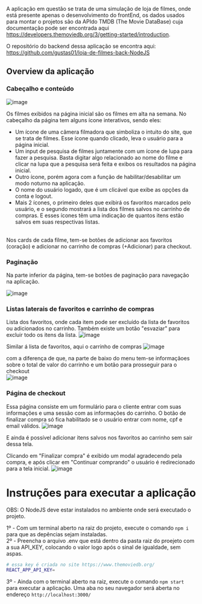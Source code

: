 A aplicação em questão se trata de uma simulação de loja de filmes, onde está presente apenas o desenvolvimento do frontEnd, os dados usados para montar o projetos são da APIdo TMDB (The Movie DataBase) cuja documentação pode ser encontrada aqui https://developers.themoviedb.org/3/getting-started/introduction.

O repositório do backend dessa aplicação se encontra aqui: https://github.com/gustas01/loja-de-filmes-back-NodeJS

## Overview da aplicação
### Cabeçalho e conteúdo
![image](https://user-images.githubusercontent.com/50846424/193335436-a5384250-3cc9-4135-a9c2-5260e343ca0f.png)




Os filmes exibidos na página inicial são os filmes em alta na semana.
No cabeçalho da página tem alguns ícone interativos, sendo eles:
* Um ícone de uma câmera filmadora que simboliza o intuito do site, que se trata de filmes. Esse ícone quando clicado, leva o usuário para a página inicial.
* Um input de pesquisa de filmes juntamente com um ícone de lupa para fazer a pesquisa. Basta digitar algo relacionado ao nome do filme e clicar na lupa que a pesquisa será feita e exibos os resultados na página inicial.
* Outro ícone, porém agora com a função de habilitar/desabilitar um modo noturno na aplicação.
* O nome do usuário logado, que é um clicável que exibe as opções da conta e logout.
* Mais 2 ícones, o primeiro deles que exibirá os favoritos marcados pelo usuário, e o segundo mostrará a lista dos filmes salvos no carrinho de compras. E esses ícones têm uma indicação de quantos itens estão salvos em suas respectivas listas. <br> <br>

Nos cards de cada filme, tem-se botões de adicionar aos favoritos (coração) e adicionar no carrinho de compras (+Adicionar) para checkout.

### Paginação <br>
Na parte inferior da página, tem-se botões de paginação para navegação na aplicação. <br>

![image](https://user-images.githubusercontent.com/50846424/188769678-3c2a89dd-0479-45d3-9ea8-ec90e0bd9f34.png)

### Listas laterais de favoritos e carrinho de compras
Lista dos favoritos, onde cada item pode ser excluído da lista de favoritos ou adicionados no carrinho. Também existe um botão "esvaziar" para excluir todo os itens da lista.
![image](https://user-images.githubusercontent.com/50846424/193335673-cf2371d5-ec75-4b63-9836-d3908ddcfba4.png)


Similar á lista de favoritos, aqui o carrinho de compras
![image](https://user-images.githubusercontent.com/50846424/193335945-d3861045-bbc4-41a8-9e73-2743150344af.png)

com a diferença de que, na parte de baixo do menu tem-se informaçãoes sobre o total de valor do carrinho e um botão para prosseguir para o checkout <br>
![image](https://user-images.githubusercontent.com/50846424/188770609-30316fec-0afb-4c21-8747-bc6301382b41.png)

### Página de checkout
Essa página consiste em um formulário para o cliente entrar com suas informações e uma sessão com as informações do carrinho. O botão de finalizar compra só fica habilitado se o usuário entrar com nome, cpf e email válidos.
![image](https://user-images.githubusercontent.com/50846424/193336121-92749e2a-b8d0-45af-b06b-37cdfb310460.png)

E ainda é possível adicionar itens salvos nos favoritos ao carrinho sem sair dessa tela.

Clicando em "Finalizar compra" é exibido um modal agradecendo pela compra, e após clicar em "Continuar comprando" o usuário é redirecionado para a tela inicial.
![image](https://user-images.githubusercontent.com/50846424/193336401-20e724c7-fb90-4b87-8af2-a05058602c3a.png)


# Instruções para executar a aplicação
OBS: O NodeJS deve estar instalados no ambiente onde será executado o projeto.

1º - Com um terminal aberto na raiz do projeto, execute o comando  `npm i` para que as depências sejam instaladas.<br>
2º - Preencha o arquivo .env que está dentro da pasta raiz do proejeto com a sua API_KEY, colocando o valor logo após o sinal de igualdade, sem aspas.<br> 

```bash
# essa key é criada no site https://www.themoviedb.org/
REACT_APP_API_KEY=
```

3º - Ainda com o terminal aberto na raiz, execute o comando  `npm start` para executar a aplicação. Uma aba no seu navegador será aberta no endereço `http://localhost:3000/`
